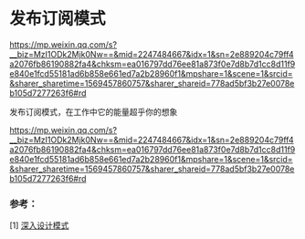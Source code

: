 # 发布订阅模式

https://mp.weixin.qq.com/s?__biz=MzI1ODk2Mjk0Nw==&mid=2247484667&idx=1&sn=2e889204c79ff4a2076fb86190882fa4&chksm=ea016797dd76ee81a873f0e7d8b7d1cc8d11f9e840e1fcd55181ad6b858e661ed7a2b28960f1&mpshare=1&scene=1&srcid=&sharer_sharetime=1569457860757&sharer_shareid=778ad5bf3b27e0078eb105d7277263f6#rd



发布订阅模式，在工作中它的能量超乎你的想象

https://mp.weixin.qq.com/s?__biz=MzI1ODk2Mjk0Nw==&mid=2247484667&idx=1&sn=2e889204c79ff4a2076fb86190882fa4&chksm=ea016797dd76ee81a873f0e7d8b7d1cc8d11f9e840e1fcd55181ad6b858e661ed7a2b28960f1&mpshare=1&scene=1&srcid=&sharer_sharetime=1569457860757&sharer_shareid=778ad5bf3b27e0078eb105d7277263f6#rd





### 参考：

[1] [深入设计模式](https://refactoringguru.cn/design-patterns/singleton) 